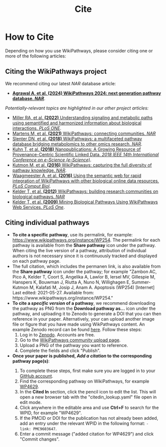 ﻿---
title: Cite
redirect_from: /index.php/How_to_cite_WikiPathways
---
<h1>How to Cite</h1>
<p>Depending on how you use WikiPathways, please consider citing one or more of the following articles:</p>
<h2>Citing the WikiPathways project</h2>
We recommend citing our latest <i>NAR</i> database article:
<ul>
        <li><b><a href="https://doi.org/10.1093/nar/gkad960" target="_blank">Agrawal A, et al. <b>(2024)</b> WikiPathways 2024: next generation pathway database. <i>NAR</i></a></b>.</li>
</ul>

<i>Potentially-relevant topics are highlighted in our other project articles:</i>
<ul>
        <li><a href="https://doi.org/10.1371/journal.pone.0263057" target="_blank">Miller RA, et al. <b>(2022)</b> Understanding signaling and metabolic paths using semantified and harmonized information about biological interactions. <i>PLoS ONE</i></a>.</li>
         <li><a href="https://doi.org/10.1093/NAR/gkaa1024" target="_blank">Martens M, et al. <b>(2021)</b> WikiPathways: connecting communities. <i>NAR</i></a></li>    
            <li><a href="https://doi.org/10.1093/NAR/gkx1064" target="_blank">Slenter DN, et al. <b>(2018)</b> WikiPathways: a multifaceted pathway database bridging metabolomics to other omics research. <i>NAR</i></a>.</li>
            <li><a href="https://doi.org/10.1371/journal.pcbi.1004989" target="_blank">Kuhn T, et al. <b>(2018)</b> Nanopublications: A Growing Resource of Provenance-Centric Scientific Linked Data. <i>2018 IEEE 14th International Conference on e-Science (e-Science)</i></a>.</li>
            <li><a href="https://dx.doi.org/10.1093/NAR/gkv1024" target="_blank">Kutmon M, et al. <b>(2016)</b> WikiPathways: capturing the full diversity of pathway knowledge. <i>NAR</i></a>.</li>
            <li><a href="https://doi.org/10.1371/journal.pcbi.1004989" target="_blank">Waagmeester A, et al. <b>(2016)</b> Using the semantic web for rapid integration of WikiPathways with other biological online data resources. <i>PLoS Comput Biol</i></a>.</li>
            <li><a href="https://doi.org/10.1093/nar/gkr1074" target="_blank">Kelder T, et al. <b>(2012)</b> WikiPathways: building research communities on biological pathways. <i>NAR</i></a></li>
            <li><a href="https://doi.org/10.1371%2Fjournal.pone.0006447" target="_blank">Kelder T, et al. <b>(2009)</b> Mining Biological Pathways Using WikiPathways Web Services. <i>PLoS One</i></a>.</li>
</ul>


<div id="citepathway">
<h2>Citing individual pathways</h2>
<ul>
    <li><b>To cite a specific pathway</b>, use its permalink, for example: <a href="https://www.wikipathways.org/instance/WP254">https://www.wikipathways.org/instance/WP254</a>. The permalink for each pathway is available from the <b>Share pathway</b> icon <span title="Share pathway" style="color: #FF8120; background-color: #FFFFFF; font-size: 1.0em;"><i class="fa fa-share"></i></span> under the pathway. When citing the live version of a pathway, attribution of individual authors is not necessary since it is continuously tracked and displayed on each pathway page.</li>
    <li>The full citation, which includes the permanen link, is also available from the <b>Share pathway</b> icon <span title="Share pathway" style="color: #FF8120; background-color: #FFFFFF; font-size: 1.0em;"><i class="fa fa-share"></i></span> under the pathway; for example "Zambon AC, Pico A, Kelder T, Coort S, Angelika A, Lawlor B, Iersel MV, Gillespie M, Hanspers K, Bouwman J, Riutta A, Nuno N, Willighagen E, Summer-Kutmon M, Kalafati M, Josip J, Anam A. Apoptosis (WP254) [Internet] Last edited: 2021-05-27. Available from: https://www.wikipathways.org/instance/WP254."</li>
    <li><b>To cite a <i>specific version</i> of a pathway</b>, we recommend downloading the pathway as PNG from the <b>Download pathway as...</b> icon <span title="Download pathway as..." style="color: #FF8120; background-color: #FFFFFF; font-size: 1.0em;"><i class="fa fa-download"></i></span> under the pathway, and uploading it to Zenodo to generate a DOI that you can then reference in your paper. Alternatively, your can upload another image file or figure that you have made using WikPathways content. An example Zenodo record can be found <a href="https://zenodo.org/record/7058753#.YxowGOzMI7R" target="_blank">here</a>. Follow these steps:
        <ol>
            <li>Log in to <a href="https://zenodo.org/" target="_blank">Zenodo</a>. Accounts are free.</li>
            <li>Go to the <a href="https://zenodo.org/deposit/new?c=wikipathways" target="_blank">WikiPathways community upload page</a>.</li>
            <li>Upload a PNG of the pathway you want to reference.</li>
            <li>Complete the fields and click "Publish".</li> 
        </ol>
    </li>
    <li><b>Once your paper is published, <i>Add a citation</i> to the corresponding pathway page(s)</b>:</li>
        <ol>
            <li>To complete these steps, first make sure you are logged in to your <a href="https://github.com/" target="_blank">GitHub account</a>.</li>
            <li>Find the corresponding pathway on WikiPathways, for example <a href="https://wikipathways.org/pathways/WP4629.html">WP4629</a>.</li>
            <li>In the <b>Cited In</b> section, click the pencil icon to edit the list. This will open a new browser tab with the "citedin_lookup.yaml" file open in edit mode.</li>
            <li>Click anywhere in the editable area and use <b>Ctrl+F</b> to search for the WPID, for example "WP4629".</li>
            <li>If the PMCID or DOI for the publication has not already been added, add an entry under the relevant WPID in the following format: <code>- link: PMC9603647</code>.</li>
            <li>Enter a commit message ("added citation for WP4629") and click "Commit changes".</li>
        </ol>
</ul> 
